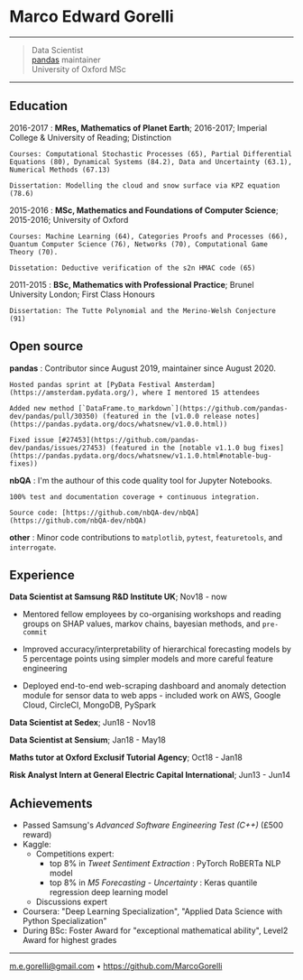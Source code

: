 Marco Edward Gorelli
============

----

> Data Scientist\
> [pandas](https://pandas.pydata.org/about/team.html) maintainer\
> University of Oxford MSc

----

Education
---------

2016-2017
:   **MRes, Mathematics of Planet Earth**; 2016-2017; Imperial College & University of Reading; Distinction

    Courses: Computational Stochastic Processes (65), Partial Differential Equations (80), Dynamical Systems (84.2), Data and Uncertainty (63.1), Numerical Methods (67.13)

    Dissertation: Modelling the cloud and snow surface via KPZ equation (78.6)

2015-2016
:   **MSc, Mathematics and Foundations of Computer Science**; 2015-2016; University of Oxford

    Courses: Machine Learning (64), Categories Proofs and Processes (66), Quantum Computer Science (76), Networks (70), Computational Game Theory (70).

    Dissetation: Deductive verification of the s2n HMAC code (65)

2011-2015
:   **BSc, Mathematics with Professional Practice**; Brunel University London; First Class Honours

    Dissertation: The Tutte Polynomial and the Merino-Welsh Conjecture (91)

Open source
-----------

**pandas**
:   Contributor since August 2019, maintainer since August 2020.

    Hosted pandas sprint at [PyData Festival Amsterdam](https://amsterdam.pydata.org/), where I mentored 15 attendees
  
    Added new method [`DataFrame.to_markdown`](https://github.com/pandas-dev/pandas/pull/30350) (featured in the [v1.0.0 release notes](https://pandas.pydata.org/docs/whatsnew/v1.0.0.html))
  
    Fixed issue [#27453](https://github.com/pandas-dev/pandas/issues/27453) (featured in the [notable v1.1.0 bug fixes](https://pandas.pydata.org/docs/whatsnew/v1.1.0.html#notable-bug-fixes))

**nbQA**
:   I'm the authour of this code quality tool for Jupyter Notebooks.

    100% test and documentation coverage + continuous integration.

    Source code: [https://github.com/nbQA-dev/nbQA](https://github.com/nbQA-dev/nbQA)

**other**
:   Minor code contributions to `matplotlib`, `pytest`, `featuretools`, and `interrogate`.

Experience
----------

**Data Scientist at Samsung R&D Institute UK**; Nov18 - now

* Mentored fellow employees by co-organising workshops and reading groups on SHAP values, markov chains, bayesian methods, and `pre-commit`

* Improved accuracy/interpretability of hierarchical forecasting models by 5 percentage points using simpler models and more careful feature engineering

* Deployed end-to-end web-scraping dashboard and anomaly detection module for sensor data to web apps - included work on AWS, Google Cloud, CircleCI, MongoDB, PySpark

**Data Scientist at Sedex**; Jun18 - Nov18

**Data Scientist at Sensium**; Jan18 - May18

**Maths tutor at Oxford Exclusif Tutorial Agency**; Oct18 - Jan18

**Risk Analyst Intern at General Electric Capital International**; Jun13 - Jun14

Achievements
------------
* Passed Samsung's _Advanced Software Engineering Test (C++)_ (£500 reward)
* Kaggle:
  - Competitions expert:
    - top 8% in _Tweet Sentiment Extraction_ : PyTorch RoBERTa NLP model
    - top 8% in _M5 Forecasting - Uncertainty_ : Keras quantile regression deep learning model
  - Discussions expert
* Coursera: "Deep Learning Specialization", "Applied Data Science with Python Specialization"
* During BSc: Foster Award for "exceptional mathematical ability", Level2 Award for highest grades

----------------------------------------------
<m.e.gorelli@gmail.com> • <https://github.com/MarcoGorelli>
